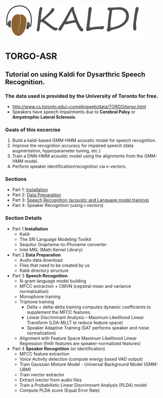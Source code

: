 ![alt text](kaldi.png "Title")
# TORGO-ASR
## Tutorial on using Kaldi for Dysarthric Speech Recognition.
### The data used is provided by the University of Toronto for free. 
- http://www.cs.toronto.edu/~complingweb/data/TORGO/torgo.html
- Speakers have speech impairments due to **Cerebral Palsy** or **Amyotrophic Lateral Sclerosis**.

### Goals of this excercise 
1. Build a kaldi-based GMM-HMM acoustic model for speech recognition.
2. Improve the recognition accuracy for impaired speech (data augmentation, hyperparameter tuning, etc.) 
3. Train a DNN-HMM acoustic model using the alignments from the GMM-HMM model. 
4. Perform speaker identification/recognition via x-vectors.


### Sections
- Part 1: [Installation](https://github.com/abnerLing/TORGO-ASR/tree/main/installation)
- Part 2: [Data Preparation](https://github.com/abnerLing/TORGO-ASR/tree/main/data%20prep)
- Part 3: [Speech Recognition (acoustic and Language model training)](https://github.com/abnerLing/TORGO-ASR/tree/main/training-evaluation)
- Part 4: Speaker Recognition (using i-vectors)


### Section Details
- Part 1 **Installation**
  - Kaldi 
  - The SRI Language Modeling Toolkit
  - Sequitur Grapheme-to-Phoneme converter
  - Intel MKL (Math Kernel Library)
- Part 2 **Data Preparation**
  - Audio data download
  - Files that need to be created by us
  - Kaldi directory structure
- Part 3 **Speech Recognition**
  - N-gram language model building
  - MFCC extraction + CMVN (cepstral mean and variance normalization)
  - Monophone training
  - Triphone training
    - Delta + delta-delta training computes dynamic coefficients to supplement the MFCC features.
    - Linear Discriminant Analysis – Maximum Likelihood Linear Transform (LDA-MLLT to reduce feature space)
    - Speaker Adaptive Training (SAT performs speaker and noise normalization) 
  - Alignment with Feature Space Maximum Likelihood Linear Regression (fmllr features are speaker-normalized features)
- Part 4 **Speaker Recognition** (or identification)
  - MFCC feature extraction
  - Voice Activity detection (compute energy based VAD output)
  - Train Gaussian Mixture Model - Universal Background Model (GMM-UBM)
  - Train ivector extractor
  - Extract ivector from audio files
  - Train a Probabilistic Linear Discriminant Analysis (PLDA) model
  - Compute PLDA score (Equal Error Rate)
